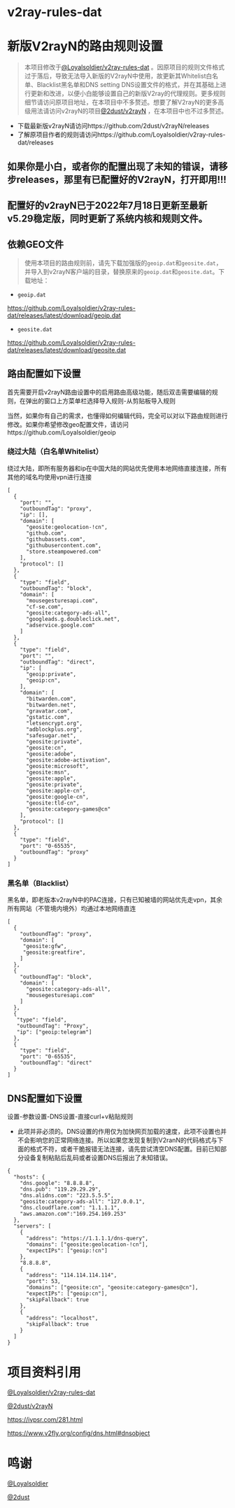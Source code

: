# v2ray-rules-dat
# 新版V2rayN的路由规则设置
>本项目修改于[@Loyalsoldier/v2ray-rules-dat](https://github.com/Loyalsoldier/v2ray-rules-dat) 。因原项目的规则文件格式过于落后，导致无法导入新版的V2rayN中使用，故更新其Whitelist白名单、Blacklist黑名单和DNS setting DNS设置文件的格式，并在其基础上进行更新和改进，以便小白能够设置自己的新版V2ray的代理规则。更多规则细节请访问原项目地址，在本项目中不多赘述。想要了解V2rayN的更多高级用法请访问v2rayN的项目[@2dust/v2rayN](https://github.com/2dust/v2rayN) ，在本项目中也不过多赘述。

* 下载最新版v2rayN请访问https://github.com/2dust/v2rayN/releases
* 了解原项目作者的规则请访问https://github.com/Loyalsoldier/v2ray-rules-dat/releases
## 如果你是小白，或者你的配置出现了未知的错误，请移步releases，那里有已配置好的V2rayN，打开即用!!!
## 配置好的v2rayN已于2022年7月18日更新至最新v5.29稳定版，同时更新了系统内核和规则文件。

## 依赖GEO文件

>使用本项目的路由规则前，请先下载加强版的`geoip.dat`和`geosite.dat`，并导入到v2rayN客户端的目录，替换原来的`geoip.dat`和`geosite.dat`。下载地址：

* `geoip.dat`

https://github.com/Loyalsoldier/v2ray-rules-dat/releases/latest/download/geoip.dat 

* `geosite.dat`

https://github.com/Loyalsoldier/v2ray-rules-dat/releases/latest/download/geosite.dat 

## 路由配置如下设置
首先需要开启v2rayN路由设置中的启用路由高级功能，随后双击需要编辑的规则，在弹出的窗口上方菜单栏选择导入规则-从剪贴板导入规则

当然，如果你有自己的需求，也懂得如何编辑代码，完全可以对以下路由规则进行修改。如果你希望修改geo配置文件，请访问https://github.com/Loyalsoldier/geoip
### 绕过大陆（白名单Whitelist）
绕过大陆，即所有服务器和ip在中国大陆的网站优先使用本地网络直接连接，所有其他的域名均使用vpn进行连接
```
[
  {
    "port": "",
    "outboundTag": "proxy",
    "ip": [],
    "domain": [
      "geosite:geolocation-!cn",
      "github.com",
      "githubassets.com",
      "githubusercontent.com",
      "store.steampowered.com"
    ],
    "protocol": []
  },
  {
    "type": "field",
    "outboundTag": "block",
    "domain": [
      "mousegesturesapi.com",
      "cf-se.com",
      "geosite:category-ads-all",
      "googleads.g.doubleclick.net",
      "adservice.google.com"
    ]
  },
  {
    "type": "field",
    "port": "",
    "outboundTag": "direct",
    "ip": [
      "geoip:private",
      "geoip:cn",
    ],
    "domain": [
      "bitwarden.com",
      "bitwarden.net",
      "gravatar.com",
      "gstatic.com",
      "letsencrypt.org",
      "adblockplus.org",
      "safesugar.net",    
      "geosite:private",
      "geosite:cn",
      "geosite:adobe",
      "geosite:adobe-activation",
      "geosite:microsoft",
      "geosite:msn",
      "geosite:apple",
      "geosite:private",
      "geosite:apple-cn",
      "geosite:google-cn",
      "geosite:tld-cn",
      "geosite:category-games@cn"
    ],
    "protocol": []
  },
  {
    "type": "field",
    "port": "0-65535",
    "outboundTag": "proxy"
  }
]
```
### 黑名单（Blacklist）
黑名单，即老版本v2rayN中的PAC连接，只有已知被墙的网站优先走vpn，其余所有网站（不管境内境外）均通过本地网络直连
```
[
  {
    "outboundTag": "proxy",
    "domain": [
     "geosite:gfw",
     "geosite:greatfire",
    ]
  },
  {
    "outboundTag": "block",
    "domain": [
      "geosite:category-ads-all",
      "mousegesturesapi.com"
    ]
  },
  {
   "type": "field",
   "outboundTag": "Proxy",
   "ip": ["geoip:telegram"]
  },
  {
    "type": "field",
    "port": "0-65535",
    "outboundTag": "direct"
  }
]
```

## DNS配置如下设置
设置-参数设置-DNS设置-直接curl+v粘贴规则
* 此项并非必须的。DNS设置的作用仅为加快网页加载的速度，此项不设置也并不会影响您的正常网络连接。所以如果您发现复制到V2ranN的代码格式与下面的格式不符，或者干脆报错无法连接，请先尝试清空DNS配置。目前已知部分设备复制粘贴后乱码或者设置DNS后报出了未知错误。
```
{
  "hosts": {
    "dns.google": "8.8.8.8",
    "dns.pub": "119.29.29.29",
    "dns.alidns.com": "223.5.5.5",
    "geosite:category-ads-all": "127.0.0.1",
    "dns.cloudflare.com": "1.1.1.1",
    "aws.amazon.com":"169.254.169.253"
  },
  "servers": [
    {
      "address": "https://1.1.1.1/dns-query",
      "domains": ["geosite:geolocation-!cn"],
      "expectIPs": ["geoip:!cn"]
    },
    "8.8.8.8",
    {
      "address": "114.114.114.114",
      "port": 53,
      "domains": ["geosite:cn", "geosite:category-games@cn"],
      "expectIPs": ["geoip:cn"],
      "skipFallback": true
    },
    {
      "address": "localhost",
      "skipFallback": true
    }
  ]
}
```

# 项目资料引用
[@Loyalsoldier/v2ray-rules-dat](https://github.com/Loyalsoldier/v2ray-rules-dat)

[@2dust/v2rayN](https://github.com/2dust/v2rayN)

https://ivpsr.com/281.html

https://www.v2fly.org/config/dns.html#dnsobject

# 鸣谢
[@Loyalsoldier](https://github.com/Loyalsoldier)

[@2dust](https://github.com/2dust)
